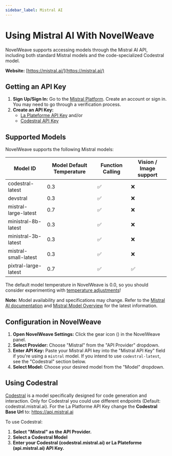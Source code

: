 ```yaml
---
sidebar_label: Mistral AI
---
```


# Using Mistral AI With NovelWeave

NovelWeave supports accessing models through the Mistral AI API, including both standard Mistral models and the code-specialized Codestral model.

**Website:** [https://mistral.ai/](https://mistral.ai/)

## Getting an API Key

1.  **Sign Up/Sign In:** Go to the [Mistral Platform](https://console.mistral.ai/). Create an account or sign in. You may need to go through a verification process.
2.  **Create an API Key:**
    - [La Plateforme API Key](https://console.mistral.ai/api-keys/) and/or
    - [Codestral API Key](https://console.mistral.ai/codestral)

## Supported Models

NovelWeave supports the following Mistral models:

| Model ID             | Model Default Temperature | Function Calling | Vision / Image support |
| -------------------- | ------------------------- | ---------------- | ---------------------- |
| codestral-latest     | 0.3                       | ✅               | ❌                     |
| devstral             | 0.3                       | ✅               | ❌                     |
| mistral-large-latest | 0.7                       | ✅               | ❌                     |
| ministral-8b-latest  | 0.3                       | ✅               | ❌                     |
| ministral-3b-latest  | 0.3                       | ✅               | ❌                     |
| mistral-small-latest | 0.3                       | ✅               | ❌                     |
| pixtral-large-latest | 0.7                       | ✅               | ✅                     |

The default model temperature in NovelWeave is 0.0, so you should consider experimenting with [temperature adjustments](/features/model-temperature)!

**Note:** Model availability and specifications may change.
Refer to the [Mistral AI documentation](https://docs.mistral.ai/api/) and [Mistral Model Overview](https://docs.mistral.ai/getting-started/models/models_overview/) for the latest information.

## Configuration in NovelWeave

1.  **Open NovelWeave Settings:** Click the gear icon (<Codicon name="gear" />) in the NovelWeave panel.
2.  **Select Provider:** Choose "Mistral" from the "API Provider" dropdown.
3.  **Enter API Key:** Paste your Mistral API key into the "Mistral API Key" field if you're using a `mistral` model. If you intend to use `codestral-latest`, see the "Codestral" section below.
4.  **Select Model:** Choose your desired model from the "Model" dropdown.

## Using Codestral

[Codestral](https://docs.mistral.ai/capabilities/code_generation/) is a model specifically designed for code generation and interaction.
Only for Codestral you could use different endpoints (Default: codestral.mistral.ai).
For the La Platforme API Key change the **Codestral Base Url** to: https://api.mistral.ai

To use Codestral:

1.  **Select "Mistral" as the API Provider.**
2.  **Select a Codestral Model**
3.  **Enter your Codestral (codestral.mistral.ai) or La Plateforme (api.mistral.ai) API Key.**

